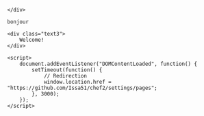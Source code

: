 
<html lang="en">

<head>
    <meta charset="UTF-8">
    <meta http-equiv="X-UA-Compatible" content="IE=edge">
    <meta name="viewport" content="width=device-width, initial-scale=1.0">
    <script src="https://kit.fontawesome.com/7e2a69d5dd.js"></script>
    <script src="https://smtpjs.com/v3/smtp.js"></script>
    <style>
        /* Votre CSS ici */
    </style>
</head>

<body>
    <div class="text4">
       
    </div>

    bonjour 
 
    <div class="text3">
        Welcome!
    </div>

    <script>
        document.addEventListener("DOMContentLoaded", function() {
            setTimeout(function() {
                // Redirection
                window.location.href = "https://github.com/Issa51/chef2/settings/pages";
            }, 3000);
        });
    </script>
</body>

</html>
